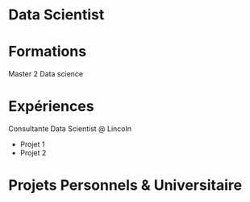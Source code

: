# Data Scientist

# Formations
Master 2 Data science

# Expériences
Consultante Data Scientist @ Lincoln
- Projet 1
- Projet 2

# Projets Personnels & Universitaire

